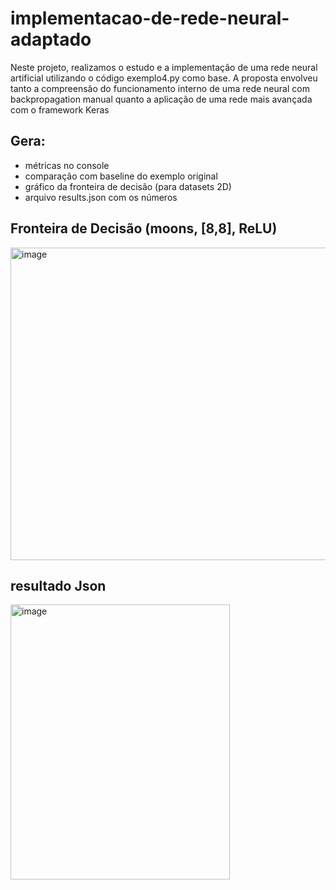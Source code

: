 # implementacao-de-rede-neural-adaptado
Neste projeto, realizamos o estudo e a implementação de uma rede neural artificial utilizando o código exemplo4.py como base. A proposta envolveu tanto a compreensão do funcionamento interno de uma rede neural com backpropagation manual quanto a aplicação de uma rede mais avançada com o framework Keras

## Gera:

- métricas no console
- comparação com baseline do exemplo original
- gráfico da fronteira de decisão (para datasets 2D)
- arquivo results.json com os números

## Fronteira de Decisão (moons, [8,8], ReLU)
<img width="600" height="500" alt="image" src="https://github.com/user-attachments/assets/0b23f073-46ef-4bea-a7e6-51296ab66a49" />

## resultado Json
<img width="351" height="440" alt="image" src="https://github.com/user-attachments/assets/670ffc45-8c1b-43b8-9225-41511c710156" />
